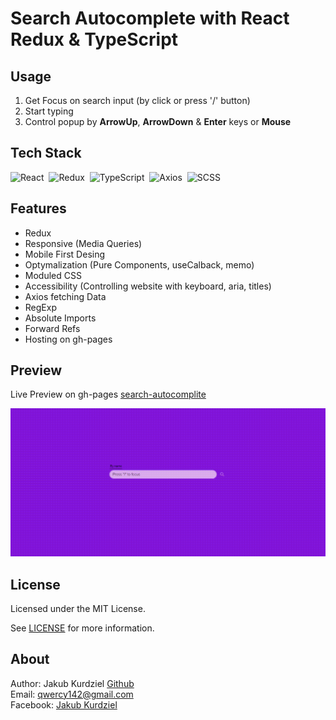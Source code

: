# Search Autocomplete with React Redux & TypeScript

## Usage

1. Get Focus on search input (by click or press '/' button)
2. Start typing
3. Control popup by **ArrowUp**, **ArrowDown** & **Enter** keys or **Mouse**

## Tech Stack

![React](https://img.shields.io/badge/-React-05122A?style=flat&logo=react)&nbsp;
![Redux](https://img.shields.io/badge/-Redux-05122A?style=flat&logo=redux&logoColor=1572B6)&nbsp;
![TypeScript](https://img.shields.io/badge/-TypeScript-05122A?style=flat&logo=typescript)&nbsp;
![Axios](https://img.shields.io/badge/-axios-05122A?style=flat&logo=axisos)&nbsp;
![SCSS](https://img.shields.io/badge/-SCSS-05122A?style=flat&logo=SASS)&nbsp;

## Features

- Redux
- Responsive (Media Queries)
- Mobile First Desing
- Optymalization (Pure Components, useCalback, memo)
- Moduled CSS
- Accessibility (Controlling website with keyboard, aria, titles)
- Axios fetching Data
- RegExp
- Absolute Imports
- Forward Refs
- Hosting on gh-pages 

## Preview

Live Preview on gh-pages [search-autocomplite](https://kubo550.github.io/search-autocomplite)  

![preview gif](https://raw.githubusercontent.com/kubo550/search-autocomplite/master/preview/autocomplete-preview.gif)

## License

Licensed under the MIT License.

See [LICENSE](https://github.com/kubo550/search-autocomplite/blob/master/LICENSE) for more information.


## About

Author: Jakub Kurdziel [Github](https://github.com/kubo550)  
Email: qwercy142@gmail.com  
Facebook: [Jakub Kurdziel](https://www.facebook.com/powerty2/)
